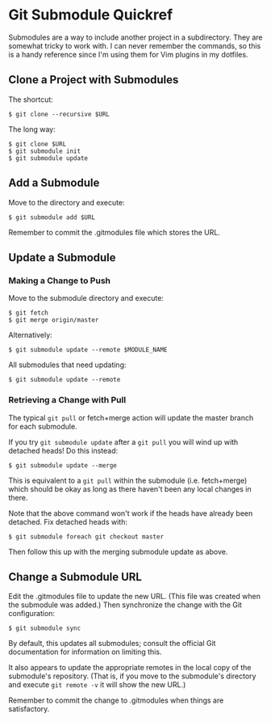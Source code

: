 # Git Submodule Quickref #

Submodules are a way to include another project in a subdirectory.  They are
somewhat tricky to work with.  I can never remember the commands, so this is
a handy reference since I'm using them for Vim plugins in my dotfiles.

## Clone a Project with Submodules ##
The shortcut:

    $ git clone --recursive $URL

The long way:

    $ git clone $URL
    $ git submodule init
    $ git submodule update

## Add a Submodule ##
Move to the directory and execute:

``$ git submodule add $URL``

Remember to commit the .gitmodules file which stores the URL.

## Update a Submodule ##
### Making a Change to Push ###
Move to the submodule directory and execute:

    $ git fetch
    $ git merge origin/master

Alternatively:

    $ git submodule update --remote $MODULE_NAME

All submodules that need updating:

    $ git submodule update --remote

### Retrieving a Change with Pull ###
The typical ``git pull`` or fetch+merge action will update the master branch
for each submodule.

If you try ``git submodule update`` after a ``git pull`` you will wind up with
detached heads!  Do this instead:

    $ git submodule update --merge

This is equivalent to a ``git pull`` within the submodule (i.e. fetch+merge)
which should be okay as long as there haven't been any local changes in there.

Note that the above command won't work if the heads have already been detached.
Fix detached heads with:

    $ git submodule foreach git checkout master

Then follow this up with the merging submodule update as above.

## Change a Submodule URL ##
Edit the .gitmodules file to update the new URL.  (This file was created when
the submodule was added.)  Then synchronize the change with the Git
configuration:

``$ git submodule sync``

By default, this updates all submodules; consult the official Git
documentation for information on limiting this.

It also appears to update the appropriate remotes in the local copy of the
submodule's repository.  (That is, if you move to the submodule's directory
and execute ``git remote -v`` it will show the new URL.)

Remember to commit the change to .gitmodules when things are satisfactory.
